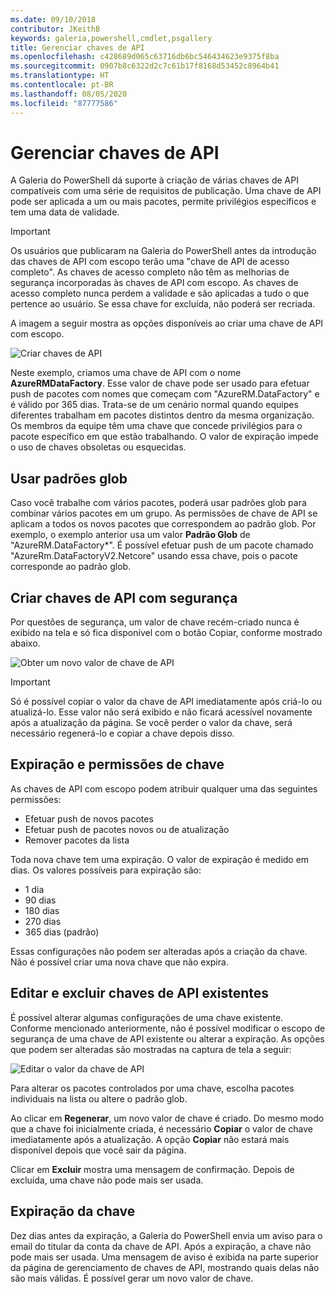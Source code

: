 ```yaml
---
ms.date: 09/10/2018
contributor: JKeithB
keywords: galeria,powershell,cmdlet,psgallery
title: Gerenciar chaves de API
ms.openlocfilehash: c428689d065c63716db6bc546434623e9375f8ba
ms.sourcegitcommit: 0907b8c6322d2c7c61b17f8168d53452c8964b41
ms.translationtype: HT
ms.contentlocale: pt-BR
ms.lasthandoff: 08/05/2020
ms.locfileid: "87777586"
---
```

# <a name="managing-api-keys"></a>Gerenciar chaves de API

A Galeria do PowerShell dá suporte à criação de várias chaves de API compatíveis com uma série de requisitos de publicação. Uma chave de API pode ser aplicada a um ou mais pacotes, permite privilégios específicos e tem uma data de validade.

> [!IMPORTANT]
> Os usuários que publicaram na Galeria do PowerShell antes da introdução das chaves de API com escopo terão uma "chave de API de acesso completo". As chaves de acesso completo não têm as melhorias de segurança incorporadas às chaves de API com escopo. As chaves de acesso completo nunca perdem a validade e são aplicadas a tudo o que pertence ao usuário. Se essa chave for excluída, não poderá ser recriada.

A imagem a seguir mostra as opções disponíveis ao criar uma chave de API com escopo.

![Criar chaves de API](media/creating-APIkeys/PSGallery_KeyScoped.png)

Neste exemplo, criamos uma chave de API com o nome **AzureRMDataFactory**. Esse valor de chave pode ser usado para efetuar push de pacotes com nomes que começam com "AzureRM.DataFactory" e é válido por 365 dias. Trata-se de um cenário normal quando equipes diferentes trabalham em pacotes distintos dentro da mesma organização. Os membros da equipe têm uma chave que concede privilégios para o pacote específico em que estão trabalhando.
O valor de expiração impede o uso de chaves obsoletas ou esquecidas.

## <a name="using-glob-patterns"></a>Usar padrões glob

Caso você trabalhe com vários pacotes, poderá usar padrões glob para combinar vários pacotes em um grupo. As permissões de chave de API se aplicam a todos os novos pacotes que correspondem ao padrão glob. Por exemplo, o exemplo anterior usa um valor **Padrão Glob** de "AzureRM.DataFactory*". É possível efetuar push de um pacote chamado "AzureRm.DataFactoryV2.Netcore" usando essa chave, pois o pacote corresponde ao padrão glob.

## <a name="create-api-keys-securely"></a>Criar chaves de API com segurança

Por questões de segurança, um valor de chave recém-criado nunca é exibido na tela e só fica disponível com o botão Copiar, conforme mostrado abaixo.

![Obter um novo valor de chave de API](media/creating-APIkeys/PSGallery_CopyCreatedKey.png)

> [!IMPORTANT]
> Só é possível copiar o valor da chave de API imediatamente após criá-lo ou atualizá-lo. Esse valor não será exibido e não ficará acessível novamente após a atualização da página. Se você perder o valor da chave, será necessário regenerá-lo e copiar a chave depois disso.

## <a name="key-permissions-and-expiration"></a>Expiração e permissões de chave

As chaves de API com escopo podem atribuir qualquer uma das seguintes permissões:

- Efetuar push de novos pacotes
- Efetuar push de pacotes novos ou de atualização
- Remover pacotes da lista

Toda nova chave tem uma expiração. O valor de expiração é medido em dias. Os valores possíveis para expiração são:

- 1 dia
- 90 dias
- 180 dias
- 270 dias
- 365 dias (padrão)

Essas configurações não podem ser alteradas após a criação da chave. Não é possível criar uma nova chave que não expira.

## <a name="editing-and-deleting-existing-api-keys"></a>Editar e excluir chaves de API existentes

É possível alterar algumas configurações de uma chave existente. Conforme mencionado anteriormente, não é possível modificar o escopo de segurança de uma chave de API existente ou alterar a expiração. As opções que podem ser alteradas são mostradas na captura de tela a seguir:

![Editar o valor da chave de API](media/creating-APIkeys/PSGallery_EditAPIKey.png)

Para alterar os pacotes controlados por uma chave, escolha pacotes individuais na lista ou altere o padrão glob.

Ao clicar em **Regenerar**, um novo valor de chave é criado. Do mesmo modo que a chave foi inicialmente criada, é necessário **Copiar** o valor de chave imediatamente após a atualização. A opção **Copiar** não estará mais disponível depois que você sair da página.

Clicar em **Excluir** mostra uma mensagem de confirmação. Depois de excluída, uma chave não pode mais ser usada.

## <a name="key-expiration"></a>Expiração da chave

Dez dias antes da expiração, a Galeria do PowerShell envia um aviso para o email do titular da conta da chave de API. Após a expiração, a chave não pode mais ser usada. Uma mensagem de aviso é exibida na parte superior da página de gerenciamento de chaves de API, mostrando quais delas não são mais válidas. É possível gerar um novo valor de chave.
